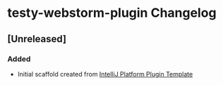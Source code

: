 <!-- Keep a Changelog guide -> https://keepachangelog.com -->

# testy-webstorm-plugin Changelog

## [Unreleased]
### Added
- Initial scaffold created from [IntelliJ Platform Plugin Template](https://github.com/JetBrains/intellij-platform-plugin-template)
